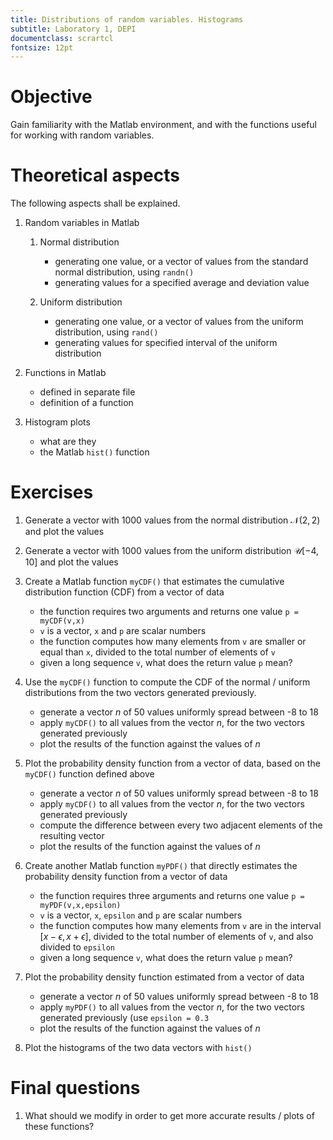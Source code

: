 ```yaml
---
title: Distributions of random variables. Histograms
subtitle: Laboratory 1, DEPI
documentclass: scrartcl
fontsize: 12pt
---
```



# Objective

Gain familiarity with the Matlab environment, and with the functions 
useful for working with random variables.

# Theoretical aspects

The following aspects shall be explained.

        
1. Random variables in Matlab
    1. Normal distribution
        - generating one value, or a vector of values from the standard normal distribution, using `randn()`
        - generating values for a specified average and deviation value
        
    2. Uniform distribution
        - generating one value, or a vector of values from the uniform distribution, using `rand()`
        - generating values for specified interval of the uniform distribution

2. Functions in Matlab
    - defined in separate file
    - definition of a function

2. Histogram plots
    - what are they
    - the Matlab `hist()` function

# Exercises

1. Generate a vector with 1000 values from the normal distribution $\mathcal{N}(2,2)$ and plot the values

2. Generate a vector with 1000 values from the uniform distribution $\mathcal{U}[-4,10]$ and plot the values

3. Create a Matlab function `myCDF()` that estimates the cumulative distribution function (CDF) from a vector of data
    - the function requires two arguments and returns one value `p = myCDF(v,x)`
    - `v` is a vector, `x` and `p` are scalar numbers
    - the function computes how many elements from `v` are smaller or equal than `x`, divided to the total number of elements of `v`
    - given a long sequence `v`, what does the return value `p` mean?
     
4. Use the `myCDF()` function to compute the CDF of the normal / uniform distributions from the two vectors generated previously.
    - generate a vector $n$ of 50 values uniformly spread between -8 to 18
    - apply `myCDF()` to all values from the vector $n$, for the two vectors generated previously
    - plot the results of the function against the values of $n$

5. Plot the probability density function from a vector of data, based on the `myCDF()` function defined above
	- generate a vector $n$ of 50 values uniformly spread between -8 to 18
	- apply `myCDF()` to all values from the vector $n$, for the two vectors generated previously
	- compute the difference between every two adjacent elements of the resulting vector
	- plot the results of the function against the values of $n$

6. Create another Matlab function `myPDF()` that directly estimates the probability density function from a vector of data
    - the function requires three arguments and returns one value `p = myPDF(v,x,epsilon)`
    - `v` is a vector, `x`, `epsilon` and `p` are scalar numbers
    - the function computes how many elements from `v` are in the interval $[x - \epsilon, x + \epsilon]$, divided to the total number of elements of `v`, and also divided to `epsilon`
    - given a long sequence `v`, what does the return value `p` mean?

7. Plot the probability density function estimated from a vector of data
	- generate a vector $n$ of 50 values uniformly spread between -8 to 18
	- apply `myPDF()` to all values from the vector $n$, for the two vectors generated previously (use `epsilon = 0.3`
	- plot the results of the function against the values of $n$

8. Plot the histograms of the two data vectors with `hist()`

# Final questions

1. What should we modify in order to get more accurate results / plots of these functions?
